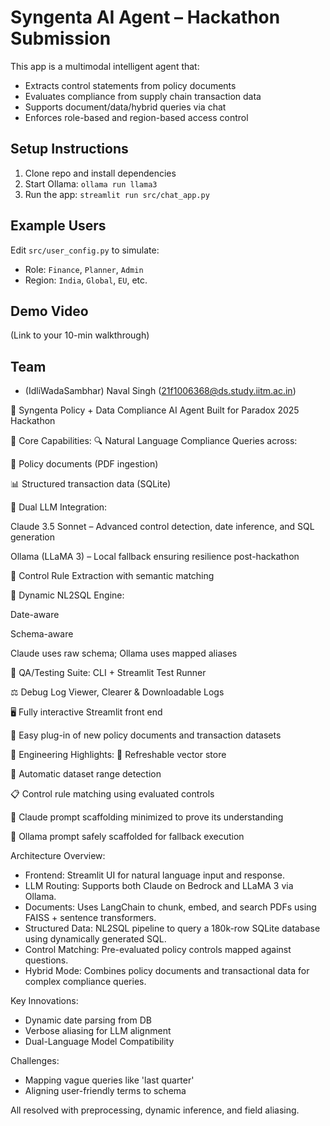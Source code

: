 # Syngenta AI Agent – Hackathon Submission

This app is a multimodal intelligent agent that:
- Extracts control statements from policy documents
- Evaluates compliance from supply chain transaction data
- Supports document/data/hybrid queries via chat
- Enforces role-based and region-based access control

## Setup Instructions

1. Clone repo and install dependencies
2. Start Ollama: `ollama run llama3`
3. Run the app: `streamlit run src/chat_app.py`

## Example Users

Edit `src/user_config.py` to simulate:
- Role: `Finance`, `Planner`, `Admin`
- Region: `India`, `Global`, `EU`, etc.

## Demo Video
(Link to your 10-min walkthrough)

## Team
- (IdliWadaSambhar) Naval Singh (21f1006368@ds.study.iitm.ac.in)

🧠 Syngenta Policy + Data Compliance AI Agent
Built for Paradox 2025 Hackathon

🚀 Core Capabilities:
🔍 Natural Language Compliance Queries across:

📑 Policy documents (PDF ingestion)

📊 Structured transaction data (SQLite)

🧠 Dual LLM Integration:

Claude 3.5 Sonnet – Advanced control detection, date inference, and SQL generation

Ollama (LLaMA 3) – Local fallback ensuring resilience post-hackathon

📌 Control Rule Extraction with semantic matching

🧾 Dynamic NL2SQL Engine:

Date-aware

Schema-aware

Claude uses raw schema; Ollama uses mapped aliases

🧪 QA/Testing Suite:
CLI + Streamlit Test Runner

⚖️ Debug Log Viewer, Clearer & Downloadable Logs

🖥️ Fully interactive Streamlit front end

📂 Easy plug-in of new policy documents and transaction datasets

🎯 Engineering Highlights:
🔁 Refreshable vector store

📅 Automatic dataset range detection

📋 Control rule matching using evaluated controls

🧠 Claude prompt scaffolding minimized to prove its understanding

🔄 Ollama prompt safely scaffolded for fallback execution

Architecture Overview:
- Frontend: Streamlit UI for natural language input and response.
- LLM Routing: Supports both Claude on Bedrock and LLaMA 3 via Ollama.
- Documents: Uses LangChain to chunk, embed, and search PDFs using FAISS + sentence transformers.
- Structured Data: NL2SQL pipeline to query a 180k-row SQLite database using dynamically generated SQL.
- Control Matching: Pre-evaluated policy controls mapped against questions.
- Hybrid Mode: Combines policy documents and transactional data for complex compliance queries.

Key Innovations:
- Dynamic date parsing from DB
- Verbose aliasing for LLM alignment
- Dual-Language Model Compatibility

Challenges:
- Mapping vague queries like 'last quarter'
- Aligning user-friendly terms to schema

All resolved with preprocessing, dynamic inference, and field aliasing.
